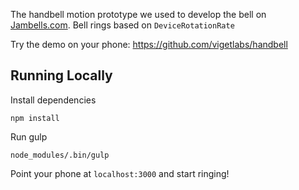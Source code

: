 The handbell motion prototype we used to develop the bell on [Jambells.com](http://jambells.com). Bell rings based on  `DeviceRotationRate` 

Try the demo on your phone: https://github.com/vigetlabs/handbell

## Running Locally
Install dependencies
```
npm install
```

Run gulp
```
node_modules/.bin/gulp
```

Point your phone at `localhost:3000` and start ringing!
